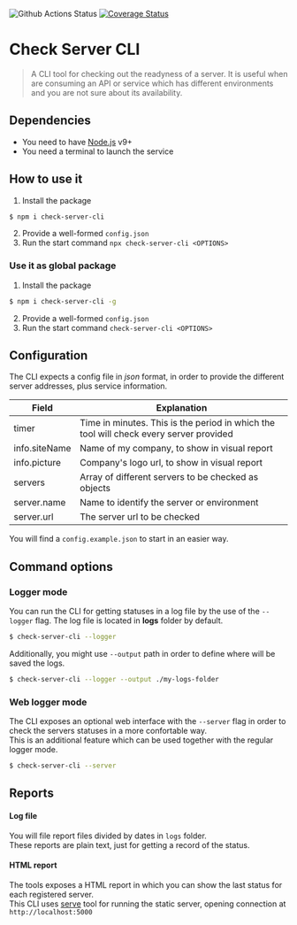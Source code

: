 ![Github Actions Status](https://github.com/goncedillo/check-server-cli/workflows/CheckServerCLI-workflow/badge.svg)  [![Coverage Status](https://coveralls.io/repos/github/goncedillo/check-server-cli/badge.svg?branch=master)](https://coveralls.io/github/goncedillo/check-server-cli?branch=master)

# Check Server CLI

> A CLI tool for checking out the readyness of a server. It is useful when are consuming an API or service which has different environments and you are not sure about its availability.

## Dependencies

- You need to have [Node.js](https://nodejs.org/) v9+
- You need a terminal to launch the service

## How to use it

1. Install the package
```bash
$ npm i check-server-cli
```
2. Provide a well-formed `config.json`
3. Run the start command `npx check-server-cli <OPTIONS>`

### Use it as global package

1. Install the package
```bash
$ npm i check-server-cli -g
```
2. Provide a well-formed `config.json`
3. Run the start command `check-server-cli <OPTIONS>`

## Configuration

The CLI expects a config file in *json* format, in order to provide the different server addresses, plus service information.

| Field | Explanation |
| ------ |------------|
| timer | Time in minutes. This is the period in which the tool will check every server provided |
| info.siteName | Name of my company, to show in visual report |
| info.picture | Company's logo url, to show in visual report |
| servers | Array of different servers to be checked as objects |
| server.name | Name to identify the server or environment |
| server.url | The server url to be checked |

You will find a `config.example.json` to start in an easier way.

## Command options

### Logger mode

You can run the CLI for getting statuses in a log file by the use of the `--logger` flag. The log file is located in **logs** folder by default.

```bash
$ check-server-cli --logger
```

Additionally, you might use `--output` path in order to define where will be saved the logs.

```bash
$ check-server-cli --logger --output ./my-logs-folder
```

### Web logger mode

The CLI exposes an optional web interface with the `--server` flag in order to check the servers statuses in a more confortable way.  
This is an additional feature which can be used together with the regular logger mode.

```bash
$ check-server-cli --server 
```

## Reports

#### Log file

You will file report files divided by dates in `logs` folder.  
These reports are plain text, just for getting a record of the status.

#### HTML report

The tools exposes a HTML report in which you can show the last status for each registered server.  
This CLI uses [serve](https://www.npmjs.com/package/serve) tool for running the static server, opening connection at `http://localhost:5000`